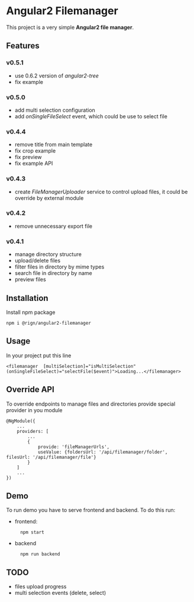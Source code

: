 # Angular2 Filemanager

This project is a very simple __Angular2 file manager__.

## Features

### v0.5.1

* use 0.6.2 version of _angular2-tree_
* fix example

### v0.5.0

* add multi selection configuration
* add _onSingleFileSelect_ event, which could be use to select file

### v0.4.4

* remove title from main template
* fix crop example
* fix preview
* fix example API

### v0.4.3

* create _FileManagerUploader_ service to control upload files, it could be override by external module

### v0.4.2

* remove unnecessary export file

### v0.4.1

* manage directory structure
* upload/delete files 
* filter files in directory by mime types
* search file in directory by name
* preview files

## Installation

Install npm package

    npm i @rign/angular2-filemanager

## Usage
  
In your project put this line
  
    <filemanager  [multiSelection]="isMultiSelection" (onSingleFileSelect)="selectFile($event)">Loading...</filemanager>

## Override API

To override endpoints to manage files and directories provide special provider in you module

    @NgModule({
        ...
        providers: [
            ...
            {
                provide: 'fileManagerUrls',
                useValue: {foldersUrl: '/api/filemanager/folder', filesUrl: '/api/filemanager/file'}
            }
        ]
        ...
    })

## Demo

To run demo you have to serve frontend and backend. To do this run:

* frontend:
    
        npm start
    
* backend

        npm run backend

## TODO

* files upload progress
* multi selection events (delete, select)